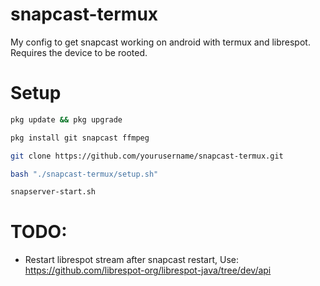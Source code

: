 # snapcast-termux

My config to get snapcast working on android with termux and librespot. Requires the device to be rooted.

# Setup

```bash
pkg update && pkg upgrade
```

```bash
pkg install git snapcast ffmpeg
```

```bash
git clone https://github.com/yourusername/snapcast-termux.git
```

```bash
bash "./snapcast-termux/setup.sh"
```

```bash
snapserver-start.sh
```

# TODO:

-   Restart librespot stream after snapcast restart, Use: https://github.com/librespot-org/librespot-java/tree/dev/api
